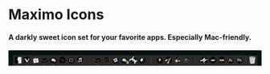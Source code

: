 # Maximo Icons
#### A darkly sweet icon set for your favorite apps. Especially Mac-friendly.

![Screenshot](screenshot.png)
